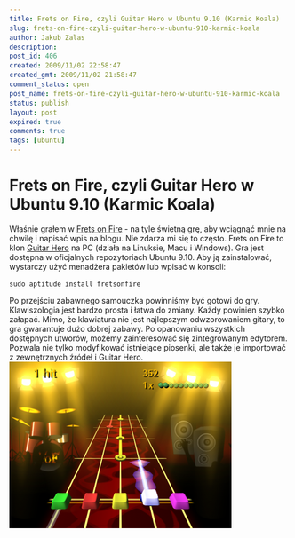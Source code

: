 ```yaml
---
title: Frets on Fire, czyli Guitar Hero w Ubuntu 9.10 (Karmic Koala)
slug: frets-on-fire-czyli-guitar-hero-w-ubuntu-910-karmic-koala
author: Jakub Zalas
description: 
post_id: 406
created: 2009/11/02 22:58:47
created_gmt: 2009/11/02 21:58:47
comment_status: open
post_name: frets-on-fire-czyli-guitar-hero-w-ubuntu-910-karmic-koala
status: publish
layout: post
expired: true
comments: true
tags: [ubuntu]
---
```


<!--Właśnie grałem w Frets on Fire - na tyle świetną grę, aby wciągnąć mnie na chwilę i napisać wpis na blogu. Nie zdarza mi się to często. Frets on Fire to klon Guitar Hero na PC (działa na Linuksie, Macu i Windows).-->

# Frets on Fire, czyli Guitar Hero w Ubuntu 9.10 (Karmic Koala)

Właśnie grałem w [Frets on Fire](http://fretsonfire.sourceforge.net/) \- na tyle świetną grę, aby wciągnąć mnie na chwilę i napisać wpis na blogu. Nie zdarza mi się to często. Frets on Fire to klon [Guitar Hero](http://hub.guitarhero.com/) na PC (działa na Linuksie, Macu i Windows). Gra jest dostępna w oficjalnych repozytoriach Ubuntu 9.10. Aby ją zainstalować, wystarczy użyć menadżera pakietów lub wpisać w konsoli: 
    
    
    sudo aptitude install fretsonfire

Po przejściu zabawnego samouczka powinniśmy być gotowi do gry. Klawiszologia jest bardzo prosta i łatwa do zmiany. Każdy powinien szybko załapać. Mimo, że klawiatura nie jest najlepszym odwzorowaniem gitary, to gra gwarantuje dużo dobrej zabawy. Po opanowaniu wszystkich dostępnych utworów, możemy zainteresować się zintegrowanym edytorem. Pozwala nie tylko modyfikować istniejące piosenki, ale także je importować z zewnętrznych źródeł i Guitar Hero. ![Frets on Fire](/uploads/wp/2009/11/frets-on-fire-04-400x300.png)
